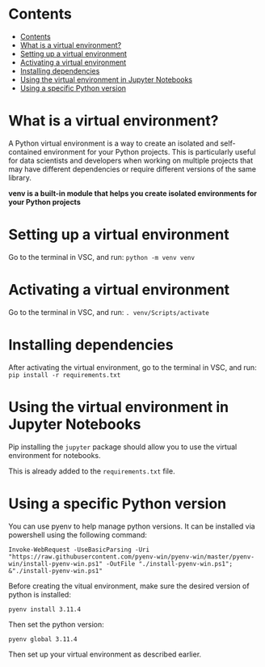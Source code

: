Contents
==
- [Contents](#contents)
- [What is a virtual environment?](#what-is-a-virtual-environment)
- [Setting up a virtual environment](#setting-up-a-virtual-environment)
- [Activating a virtual environment](#activating-a-virtual-environment)
- [Installing dependencies](#installing-dependencies)
- [Using the virtual environment in Jupyter Notebooks](#using-the-virtual-environment-in-jupyter-notebooks)
- [Using a specific Python version](#using-a-specific-python-version)

<!--intro-start-->
# What is a virtual environment?
A Python virtual environment is a way to create an isolated and self-contained environment for your Python projects. This is particularly useful for data scientists and developers when working on multiple projects that may have different dependencies or require different versions of the same library.

**venv is a built-in module that helps you create isolated environments for your Python projects**

# Setting up a virtual environment
Go to the terminal in VSC, and run: `python -m venv venv`

# Activating a virtual environment
Go to the terminal in VSC, and run: `. venv/Scripts/activate`

# Installing dependencies
After activating the virtual environment, go to the terminal in VSC, and run: `pip install -r requirements.txt`

# Using the virtual environment in Jupyter Notebooks
Pip installing the `jupyter` package should allow you to use the virtual environment for notebooks.

This is already added to the `requirements.txt` file.

# Using a specific Python version
You can use pyenv to help manage python versions. It can be installed via powershell using the following command:

`Invoke-WebRequest -UseBasicParsing -Uri "https://raw.githubusercontent.com/pyenv-win/pyenv-win/master/pyenv-win/install-pyenv-win.ps1" -OutFile "./install-pyenv-win.ps1"; &"./install-pyenv-win.ps1"`

Before creating the vitual environment, make sure the desired version of python is installed:

`pyenv install 3.11.4`

Then set the python version:

`pyenv global 3.11.4`

Then set up your virtual environment as described earlier.